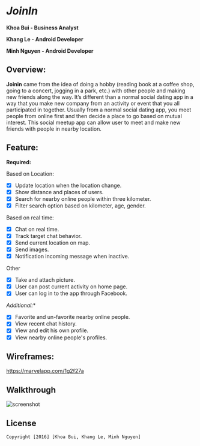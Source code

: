 # *JoinIn*

**Khoa Bui - Business Analyst**

**Khang Le - Android Developer**

**Minh Nguyen - Android Developer**


## Overview:

**Joinin** came from the idea of doing a hobby (reading book at a coffee shop, going to a concert, jogging in a park, etc.) with other people and making new friends along the way. It’s different than a normal social dating app in a way that you make new company from an activity or event that you all participated in together. Usually from a normal social dating app, you meet people from online first and then decide a place to go based on mutual interest.
This social meetup app can allow user to meet and make new friends with people in nearby location.

## Feature:

**Required:**

Based on Location:

* [x] Update location when the location change.
* [x] Show distance and places of users.
* [x] Search for nearby online people within three kilometer. 
* [x] Filter search option based on kilometer, age, gender. 

Based on real time:

* [x] Chat on real time. 
* [x] Track target chat behavior. 
* [x] Send current location on map.
* [x] Send images. 
* [x] Notification incoming message when inactive.

Other

* [x] Take and attach picture. 
* [x] User can post current activity on home page. 
* [x] User can log in to the app through Facebook. 

*Additional:**

* [x] Favorite and un-favorite nearby online people.
* [x] View recent chat history. 
* [x] View and edit his own profile. 
* [x] View nearby online people's profiles.

## Wireframes:
https://marvelapp.com/1g2f27a

## Walkthrough 

  ![screenshot](joinin.gif)


## License

    Copyright [2016] [Khoa Bui, Khang Le, Minh Nguyen]